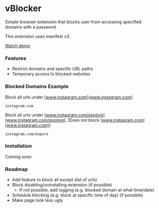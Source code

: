# vBlocker
Simple browser extension that blocks user from accessing specified domains with a password.

This extension uses manifest v3.

[Watch demo](https://youtu.be/RSFkTDDa0gQ)

### Features
- Restrict domains and specific URL paths
- Temporary access to blocked websites

### Blocked Domains Example
Block all urls under [www.instagram.com](www.instagram.com)
```
instagram.com
````
Block all urls under [www.instagram.com/explore](www.instagram.com/explore). (Does not block [www.instagram.com](www.instagram.com))

```
instagram.com/expore
```

### Installation
Coming soon

### Roadmap
- Add feature to block all except (list of urls)
- Block disabling/uninstalling extension (if possible)
    - If not possible, add logging (e.g. blocked domain at what time/date)
- Schedule blocking (e.g. block at specific time of day) (if possible)
- Make page look less ugly